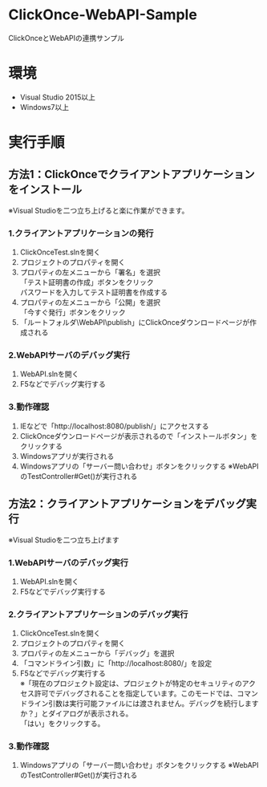 # ClickOnce-WebAPI-Sample
ClickOnceとWebAPIの連携サンプル

# 環境
* Visual Studio 2015以上
* Windows7以上

# 実行手順

## 方法1：ClickOnceでクライアントアプリケーションをインストール
※Visual Studioを二つ立ち上げると楽に作業ができます。

### 1.クライアントアプリケーションの発行
1. ClickOnceTest.slnを開く
1. プロジェクトのプロパティを開く
1. プロパティの左メニューから「署名」を選択   
  「テスト証明書の作成」ボタンをクリック  
  パスワードを入力してテスト証明書を作成する
1. プロパティの左メニューから「公開」を選択   
  「今すぐ発行」ボタンをクリック
1. 「ルートフォルダ\WebAPI\publish」にClickOnceダウンロードページが作成される

### 2.WebAPIサーバのデバッグ実行
1. WebAPI.slnを開く
1. F5などでデバッグ実行する

### 3.動作確認
1. IEなどで「http://localhost:8080/publish/」にアクセスする
1. ClickOnceダウンロードページが表示されるので「インストールボタン」をクリックする
1. Windowsアプリが実行される
1. Windowsアプリの「サーバー問い合わせ」ボタンをクリックする
   ※WebAPIのTestController#Get()が実行される

## 方法2：クライアントアプリケーションをデバッグ実行
※Visual Studioを二つ立ち上げます

### 1.WebAPIサーバのデバッグ実行
1. WebAPI.slnを開く
1. F5などでデバッグ実行する

### 2.クライアントアプリケーションのデバッグ実行
1. ClickOnceTest.slnを開く
1. プロジェクトのプロパティを開く
1. プロパティの左メニューから「デバッグ」を選択   
1. 「コマンドライン引数」に「http://localhost:8080/」を設定
1. F5などでデバッグ実行する  
   ※「現在のプロジェクト設定は、プロジェクトが特定のセキュリティのアクセス許可でデバッグされることを指定しています。このモードでは、コマンドライン引数は実行可能ファイルには渡されません。デバッグを続行しますか？」とダイアログが表示される。  
   「はい」をクリックする。
  
### 3.動作確認
1. Windowsアプリの「サーバー問い合わせ」ボタンをクリックする
   ※WebAPIのTestController#Get()が実行される
